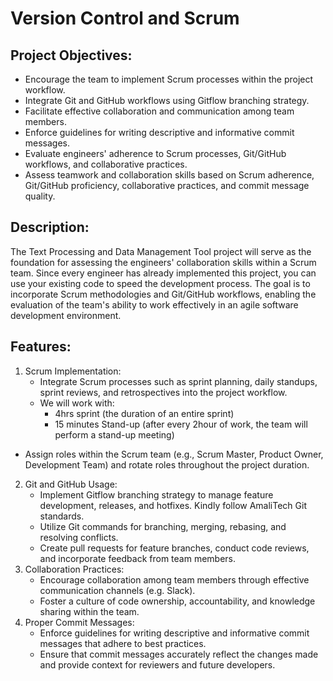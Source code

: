 # __Version Control and Scrum__

## Project Objectives:
- Encourage the team to implement Scrum processes within the project workflow. 
- Integrate Git and GitHub workflows using Gitflow branching strategy. 
- Facilitate effective collaboration and communication among team members. 
- Enforce guidelines for writing descriptive and informative commit messages. 
- Evaluate engineers' adherence to Scrum processes, Git/GitHub workflows, and collaborative practices. 
- Assess teamwork and collaboration skills based on Scrum adherence, Git/GitHub proficiency, collaborative practices, and commit message quality. 
## Description:
The Text Processing and Data Management Tool project will serve as the foundation for assessing the engineers' collaboration skills within a Scrum team. Since every engineer has already implemented this project, you can use your existing code to speed the development process. The goal is to incorporate Scrum methodologies and Git/GitHub workflows, enabling the evaluation of the team's ability to work effectively in an agile software development environment.
## Features:
1. Scrum Implementation: 
    - Integrate Scrum processes such as sprint planning, daily standups, sprint reviews, and retrospectives into the project workflow. 
    - We will work with: 
        - 4hrs sprint (the duration of an entire sprint) 
        - 15 minutes Stand-up (after every 2hour of work, the team will perform a stand-up meeting) 
- Assign roles within the Scrum team (e.g., Scrum Master, Product Owner, Development Team) and rotate roles throughout the project duration. 
2. Git and GitHub Usage: 
    - Implement Gitflow branching strategy to manage feature development, releases, and hotfixes. Kindly follow AmaliTech Git standards. 
    - Utilize Git commands for branching, merging, rebasing, and resolving conflicts. 
    - Create pull requests for feature branches, conduct code reviews, and incorporate feedback from team members. 
3. Collaboration Practices: 
    - Encourage collaboration among team members through effective communication channels (e.g. Slack). 
    - Foster a culture of code ownership, accountability, and knowledge sharing within the team. 
4. Proper Commit Messages: 
    - Enforce guidelines for writing descriptive and informative commit messages that adhere to best practices. 
    - Ensure that commit messages accurately reflect the changes made and provide context for reviewers and future developers. 